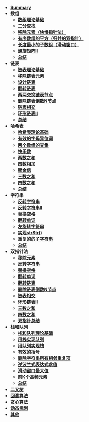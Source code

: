 <!-- 参考https://programmercarl.com/ -->
* [**Summary**](docs/Summary.md)
* **数组**
  * [**数组理论基础**](docs/1_1_Array_arrayBase)
  * [**二分查找**](docs/1_2_Array_binarySearch)
  * [**移除元素（快慢指针法）**](docs/1_3_Array_deleteEle)
  * [**有序数组的平方（归并的双指针）**](docs/1_4_Array_sortSquareArray)
  * [**长度最小的子数组（滑动窗口）**](docs/1_5_Array_minSubArray)
  * [**螺旋矩阵II**](docs/1_6_Array_spiralMatrix)
  * [**总结**](docs/1_array)
* **链表**
  * [**链表理论基础**](docs/2_linkedList)
  * [**移除链表元素**](docs/2_linkedList)
  * [**设计链表**](docs/2_linkedList)
  * [**翻转链表**](docs/2_linkedList)
  * [**两两交换链表节点**](docs/2_linkedList)
  * [**删除链表倒数N节点**](docs/2_linkedList)
  * [**链表相交**](docs/2_linkedList)
  * [**环形链表II**](docs/2_linkedList)
  * [**总结**](docs/2_linkedList)
* **哈希表**
  * [**哈希表理论基础**](docs/3_hash)
  * [**有效的字母异位词**](docs/3_hash)
  * [**两个数组的交集**](docs/3_hash)
  * [**快乐数**](docs/3_hash)
  * [**两数之和**](docs/3_hash)
  * [**四数相加**](docs/3_hash)
  * [**赎金信**](docs/3_hash)
  * [**三数之和**](docs/3_hash)
  * [**四数之和**](docs/3_hash)
  * [**总结**](docs/3_hash)
* **字符串**
  * [**反转字符串**](docs/4_string)
  * [**反转字符串II**](docs/4_string)
  * [**替换空格**](docs/4_string)
  * [**翻转单词**](docs/4_string)
  * [**左旋转字符串**](docs/4_string)
  * [**实现strStr()**](docs/4_string)
  * [**重复的的子字符串**](docs/4_string)
  * [**总结**](docs/4_string)
* **双指针法**
  * [**移除元素**](docs/doublePointer)
  * [**反转字符串**](docs/doublePointer)
  * [**替换空格**](docs/doublePointer)
  * [**翻转单词**](docs/doublePointer)
  * [**翻转链表**](docs/doublePointer)
  * [**删除链表倒数N节点**](docs/doublePointer)
  * [**链表相交**](docs/doublePointer)
  * [**环形链表II**](docs/doublePointer)
  * [**三数之和**](docs/doublePointer)
  * [**四数之和**](docs/doublePointer)
  * [**双指针总结**](docs/doublePointer)
* **栈和队列**
  * [**栈和队列理论基础**](docs/stackQueue)
  * [**用栈实现队列**](docs/stackQueue)
  * [**用队列实现栈**](docs/stackQueue)
  * [**有效的括号**](docs/stackQueue)
  * [**删除字符串所有相邻重复项**](docs/stackQueue)
  * [**逆波兰式表达式求值**](docs/stackQueue)
  * [**滑动窗口最大值**](docs/stackQueue)
  * [**前K个高频元素**](docs/stackQueue)
  * [**总结**](docs/stackQueue)
* [**二叉树**](docs/binaryTree)
* [**回溯算法**](docs/backtracking)
* [**贪心算法**](docs/greedy)
* [**动态规划**](docs/dynamicProgramming)
* [**其他**](docs/other)